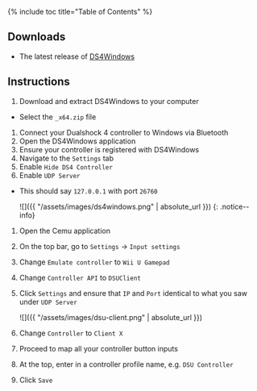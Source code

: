 {% include toc title="Table of Contents" %}

## Downloads

- The latest release of [DS4Windows](https://ryochan7.github.io/ds4windows-site/)

## Instructions

1. Download and extract DS4Windows to your computer
  - Select the `_x64.zip` file
1. Connect your Dualshock 4 controller to Windows via Bluetooth
1. Open the DS4Windows application
1. Ensure your controller is registered with DS4Windows
1. Navigate to the `Settings` tab
1. Enable `Hide DS4 Controller`
1. Enable `UDP Server`
  - This should say `127.0.0.1` with port `26760`

    ![]({{ "/assets/images/ds4windows.png" | absolute_url }})
    {: .notice--info}

1. Open the Cemu application
1. On the top bar, go to `Settings` -> `Input settings`
1. Change `Emulate controller` to `Wii U Gamepad`
1. Change `Controller API` to `DSUClient`
1. Click `Settings` and ensure that `IP` and `Port` identical to what you saw under `UDP Server`

    ![]({{ "/assets/images/dsu-client.png" | absolute_url }})

1. Change `Controller` to `Client X`
1. Proceed to map all your controller button inputs
1. At the top, enter in a controller profile name, e.g. `DSU Controller`
1. Click `Save`

